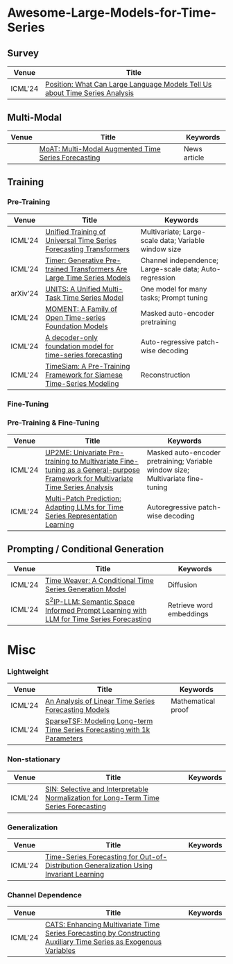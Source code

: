 # Awesome-Large-Models-for-Time-Series

## Survey

| Venue   | Title                                                        |
| ------- | ------------------------------------------------------------ |
| ICML'24 | [Position: What Can Large Language Models Tell Us about Time Series Analysis](https://openreview.net/pdf?id=iroZNDxFJZ) |

## Multi-Modal

| Venue   | Title                                                        | Keywords     |
| ------- | ------------------------------------------------------------ | ------------ |
|         | [MoAT: Multi-Modal Augmented Time Series Forecasting](https://openreview.net/forum?id=uRXxnoqDHH) | News article |

## Training

### Pre-Training

| Venue   | Title                                                        | Keywords                                                |
| ------- | ------------------------------------------------------------ | ------------------------------------------------------- |
| ICML'24 | [Unified Training of Universal Time Series Forecasting Transformers](https://arxiv.org/pdf/2402.02592) | Multivariate; Large-scale data; Variable window size    |
| ICML’24 | [Timer: Generative Pre-trained Transformers Are Large Time Series Models](https://openreview.net/pdf?id=bYRYb7DMNo) | Channel independence; Large-scale data; Auto-regression |
| arXiv’24 | [UNITS: A Unified Multi-Task Time Series Model](https://arxiv.org/pdf/2403.00131) | One model for many tasks; Prompt tuning |
| ICML'24 | [MOMENT: A Family of Open Time-series Foundation Models](https://openreview.net/pdf?id=FVvf69a5rx) | Masked auto-encoder pretraining                         |
| ICML'24 | [A decoder-only foundation model for time-series forecasting](https://openreview.net/pdf?id=jn2iTJas6h) | Auto-regressive patch-wise decoding                     |
| ICML'24 | [TimeSiam: A Pre-Training Framework for Siamese Time-Series Modeling](https://openreview.net/pdf?id=wrTzLoqbCg) | Reconstruction                                          |

### Fine-Tuning

### Pre-Training & Fine-Tuning

| Venue   | Title                                                        | Keywords                                                     |
| ------- | ------------------------------------------------------------ | ------------------------------------------------------------ |
| ICML'24 | [UP2ME: Univariate Pre-training to Multivariate Fine-tuning as a General-purpose Framework for Multivariate Time Series Analysis](https://openreview.net/pdf?id=aR3uxWlZhX) | Masked auto-encoder pretraining; Variable window size; Multivariate fine-tuning |
| ICML'24 | [Multi-Patch Prediction: Adapting LLMs for Time Series Representation Learning](https://arxiv.org/pdf/2402.04852v2) | Autoregressive patch-wise decoding                           |

## Prompting / Conditional Generation

| Venue   | Title                                                        | Keywords                 |
| ------- | ------------------------------------------------------------ | ------------------------ |
| ICML'24 | [Time Weaver: A Conditional Time Series Generation Model](https://openreview.net/pdf?id=WpKDeixmFr) | Diffusion                |
| ICML'24 | [S$^2$IP-LLM: Semantic Space Informed Prompt Learning with LLM for Time Series Forecasting](https://arxiv.org/pdf/2403.05798) | Retrieve word embeddings |

# Misc

### Lightweight

| Venue   | Title                                                        | Keywords           |
| ------- | ------------------------------------------------------------ | ------------------ |
| ICML'24 | [An Analysis of Linear Time Series Forecasting Models](https://openreview.net/pdf?id=xl82CcbYaT) | Mathematical proof |
| ICML'24 | [SparseTSF: Modeling Long-term Time Series Forecasting with 1k Parameters](https://openreview.net/pdf?id=54NSHO0lFe) |                    |

### Non-stationary

| Venue   | Title                                                        | Keywords |
| ------- | ------------------------------------------------------------ | -------- |
| ICML'24 | [SIN: Selective and Interpretable Normalization for Long-Term Time Series Forecasting](https://openreview.net/pdf?id=cUMOVfOIve) |          |

### Generalization

| Venue   | Title                                                        | Keywords |
| ------- | ------------------------------------------------------------ | -------- |
| ICML'24 | [Time-Series Forecasting for Out-of-Distribution Generalization Using Invariant Learning](https://openreview.net/pdf?id=SMUXPVKUBg) |          |

### Channel Dependence

| Venue   | Title                                                        | Keywords |
| ------- | ------------------------------------------------------------ | -------- |
| ICML'24 | [CATS: Enhancing Multivariate Time Series Forecasting by Constructing Auxiliary Time Series as Exogenous Variables](https://openreview.net/pdf?id=1lDAGDe0UR) |          |

